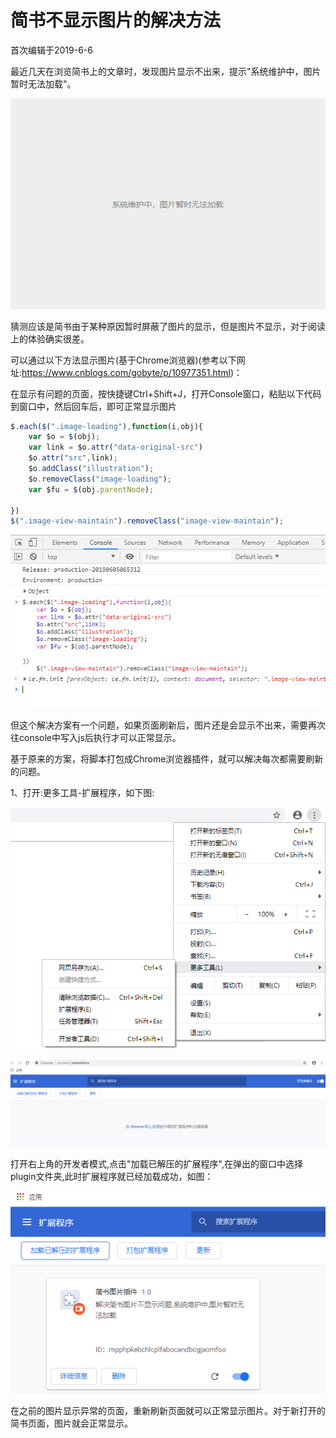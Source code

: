 # 简书不显示图片的解决方法

首次编辑于2019-6-6

最近几天在浏览简书上的文章时，发现图片显示不出来，提示"系统维护中，图片暂时无法加载"。

![系统维护中，图片暂时无法加载](./images/error.png)

猜测应该是简书由于某种原因暂时屏蔽了图片的显示，但是图片不显示，对于阅读上的体验确实很差。

可以通过以下方法显示图片(基于Chrome浏览器)(参考以下网址:<https://www.cnblogs.com/gobyte/p/10977351.html>)：

在显示有问题的页面，按快捷键Ctrl+Shift+J，打开Console窗口，粘贴以下代码到窗口中，然后回车后，即可正常显示图片

```js
$.each($(".image-loading"),function(i,obj){
    var $o = $(obj);
    var link = $o.attr("data-original-src")
    $o.attr("src",link);
    $o.addClass("illustration");
    $o.removeClass("image-loading");
    var $fu = $(obj.parentNode);

})
$(".image-view-maintain").removeClass("image-view-maintain");
```

![console](./images/console.png)

但这个解决方案有一个问题，如果页面刷新后，图片还是会显示不出来，需要再次往console中写入js后执行才可以正常显示。

基于原来的方案，将脚本打包成Chrome浏览器插件，就可以解决每次都需要刷新的问题。

1、打开:更多工具-扩展程序，如下图:

![扩展程序](./images/plugin1.png)

![扩展程序](./images/plugin2.png)

打开右上角的开发者模式,点击"加载已解压的扩展程序",在弹出的窗口中选择plugin文件夹,此时扩展程序就已经加载成功，如图：

![扩展程序](./images/plugin3.png)

在之前的图片显示异常的页面，重新刷新页面就可以正常显示图片。对于新打开的简书页面，图片就会正常显示。
